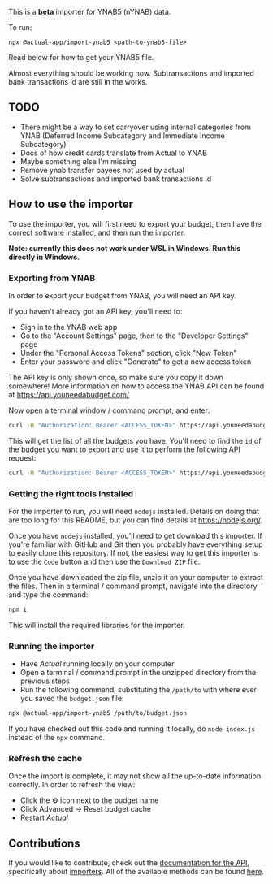 
This is a **beta** importer for YNAB5 (nYNAB) data.

To run:

```
npx @actual-app/import-ynab5 <path-to-ynab5-file>
```

Read below for how to get your YNAB5 file.

Almost everything should be working now. Subtransactions and imported bank transactions id are still in the works.

## TODO
 - There might be a way to set carryover using internal categories from YNAB (Deferred Income Subcategory and Immediate Income Subcategory)
 - Docs of how credit cards translate from Actual to YNAB
 - Maybe something else I'm missing
 - Remove ynab transfer payees not used by actual
 - Solve subtransactions and imported bank transactions id

## How to use the importer

To use the importer, you will first need to export your budget, then have the correct software installed, and then run the importer.

**Note: currently this does not work under WSL in Windows. Run this directly in Windows.**

### Exporting from YNAB

In order to export your budget from YNAB, you will need an API key.

If you haven't already got an API key, you'll need to:

  * Sign in to the YNAB web app
  * Go to the "Account Settings" page, then to the "Developer Settings" page
  * Under the "Personal Access Tokens" section, click "New Token"
  * Enter your password and click "Generate" to get a new access token

The API key is only shown once, so make sure you copy it down somewhere!  More information on how to access the YNAB API can be found at https://api.youneedabudget.com/

Now open a terminal window / command prompt, and enter:

```bash
curl -H "Authorization: Bearer <ACCESS_TOKEN>" https://api.youneedabudget.com/v1/budgets
```

This will get the list of all the budgets you have.  You'll need to find the `id` of the budget you want to export and use it to perform the following API request:

```bash
curl -H "Authorization: Bearer <ACCESS_TOKEN>" https://api.youneedabudget.com/v1/budgets/<BUDGET ID> --output budget.json
```
### Getting the right tools installed

For the importer to run, you will need `nodejs` installed.  Details on doing that are too long for this README, but you can find details at https://nodejs.org/.

Once you have `nodejs` installed, you'll need to get download this importer.  If you're familiar with GitHub and Git then you probably have everything setup to easily clone this repository.  If not, the easiest way to get this importer is to use the `Code` button and then use the `Download ZIP` file.

Once you have downloaded the zip file, unzip it on your computer to extract the files.  Then in a terminal / command prompt, navigate into the directory and type the command:

```bash
npm i
```

This will install the required libraries for the importer.

### Running the importer

* Have _Actual_ running locally on your computer
* Open a terminal / command prompt in the unzipped directory from the previous steps
* Run the following command, substituting the `/path/to` with where ever you saved the `budget.json` file:

```bash
npx @actual-app/import-ynab5 /path/to/budget.json
```

If you have checked out this code and running it locally, do `node index.js` instead of the `npx` command.

### Refresh the cache

Once the import is complete, it may not show all the up-to-date information correctly.  In order to refresh the view:

* Click the ⚙️ icon next to the budget name
* Click Advanced -> Reset budget cache
* Restart _Actual_


## Contributions
If you would like to contribute, check out the [documentation for the API](https://actualbudget.com/docs/developers/using-the-API/), specifically about [importers](https://actualbudget.com/docs/developers/using-the-API/#writing-data-importers). All of the available methods can be found [here](https://actualbudget.com/docs/developers/API/).
